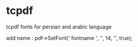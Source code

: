 # tcpdf
tcpdf fonts for persian and arabic language

add name : 
pdf->SetFont(' fontname ', '', 14, '', true);
